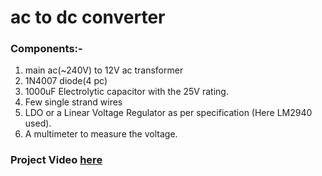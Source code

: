 # ac to dc converter
### Components:-
1. main ac(~240V) to 12V ac transformer 
2. 1N4007 diode(4 pc)
3. 1000uF Electrolytic capacitor with the 25V rating.
4. Few single strand wires
5. LDO or a Linear Voltage Regulator as per specification (Here LM2940 used).
6. A multimeter to measure the voltage.

### Project Video [here](https://drive.google.com/file/d/1J6afhVvsIMNjTNGno6DKOEi5Y3IsoQ0Q/view?usp=sharing)
